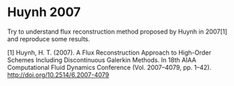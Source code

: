 Huynh 2007
==========

Try to understand flux reconstruction method proposed by Huynh in 2007[1] and reproduce some results.

[1]
Huynh, H. T. (2007).
A Flux Reconstruction Approach to High-Order Schemes Including Discontinuous Galerkin Methods.
In 18th AIAA Computational Fluid Dynamics Conference (Vol. 2007–4079, pp. 1–42).
http://doi.org/10.2514/6.2007-4079

